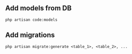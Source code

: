 ## Add models from DB
```php artisan code:models```

## Add migrations
```php artisan migrate:generate <table_1>, <table_2>, ...```